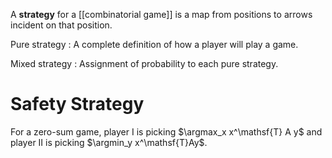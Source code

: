 A **strategy** for a [[combinatorial game]] is a map from positions to arrows incident on that position.

Pure strategy
: A complete definition of how a player will play a game.

Mixed strategy
: Assignment of probability to each pure strategy.

# Safety Strategy

For a zero-sum game, player I is picking $\argmax_x x^\mathsf{T} A y$ and player II is picking $\argmin_y x^\mathsf{T}Ay$.